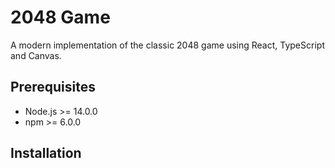 # 2048 Game

A modern implementation of the classic 2048 game using React, TypeScript and Canvas.

## Prerequisites

- Node.js >= 14.0.0
- npm >= 6.0.0

## Installation

